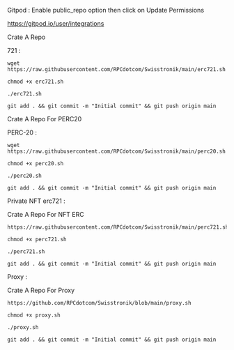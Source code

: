 Gitpod : Enable public_repo option then click on Update Permissions

https://gitpod.io/user/integrations

Crate A Repo 

721 : 

```console
wget https://raw.githubusercontent.com/RPCdotcom/Swisstronik/main/erc721.sh
```

```console
chmod +x erc721.sh
```

```console
./erc721.sh
```

```console
git add . && git commit -m "Initial commit" && git push origin main
```
Crate A Repo For PERC20

PERC-20 : 

```console
wget https://raw.githubusercontent.com/RPCdotcom/Swisstronik/main/perc20.sh
```

```console
chmod +x perc20.sh
```

```console
./perc20.sh
```

```console
git add . && git commit -m "Initial commit" && git push origin main
```

Private NFT erc721 : 

Crate A Repo For NFT ERC 

```console
https://raw.githubusercontent.com/RPCdotcom/Swisstronik/main/perc721.sh
```

```console
chmod +x perc721.sh
```

```console
./perc721.sh
```

```console
git add . && git commit -m "Initial commit" && git push origin main
```

Proxy : 

Crate A Repo For Proxy

```console
https://github.com/RPCdotcom/Swisstronik/blob/main/proxy.sh
```

```console
chmod +x proxy.sh
```

```console
./proxy.sh
```

```console
git add . && git commit -m "Initial commit" && git push origin main
```
